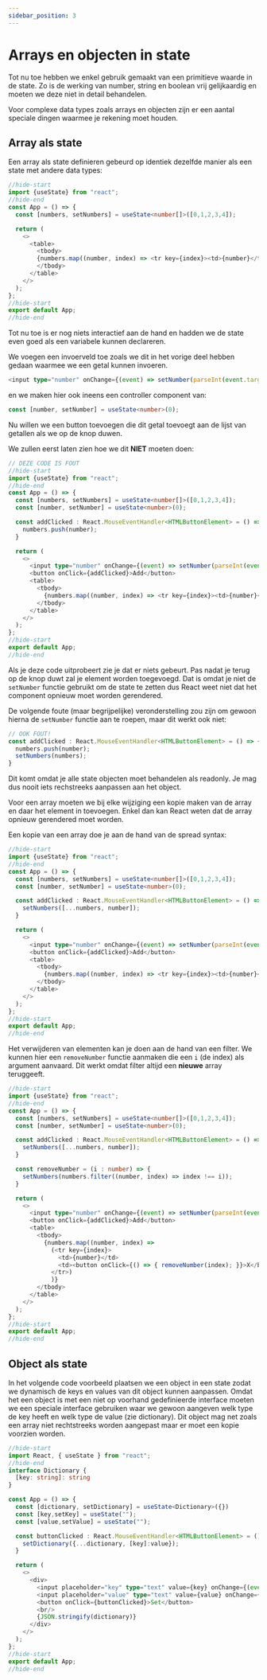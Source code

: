 ```yaml
---
sidebar_position: 3
---
```


# Arrays en objecten in state

Tot nu toe hebben we enkel gebruik gemaakt van een primitieve waarde in de state. Zo is de werking van number, string en boolean vrij gelijkaardig en moeten we deze niet in detail behandelen. 

Voor complexe data types zoals arrays en objecten zijn er een aantal speciale dingen waarmee je rekening moet houden.

## Array als state

Een array als state definieren gebeurd op identiek dezelfde manier als een state met andere data types:

```typescript codesandbox={"template": "react", "filename": "src/App.tsx"}
//hide-start
import {useState} from "react";
//hide-end
const App = () => {
  const [numbers, setNumbers] = useState<number[]>([0,1,2,3,4]);

  return (
    <>
      <table>
        <tbody>
        {numbers.map((number, index) => <tr key={index}><td>{number}</td></tr>)}
        </tbody>
      </table>
    </>
  );
};
//hide-start
export default App;
//hide-end
```

Tot nu toe is er nog niets interactief aan de hand en hadden we de state even goed als een variabele kunnen declareren. 

We voegen een invoerveld toe zoals we dit in het vorige deel hebben gedaan waarmee we een getal kunnen invoeren.

```typescript
<input type="number" onChange={(event) => setNumber(parseInt(event.target.value))}/>
```

en we maken hier ook ineens een controller component van:

```typescript
const [number, setNumber] = useState<number>(0);
```

Nu willen we een button toevoegen die dit getal toevoegt aan de lijst van getallen als we op de knop duwen.

We zullen eerst laten zien hoe we dit **NIET** moeten doen:

```typescript codesandbox={"template": "react", "filename": "src/App.tsx"}
// DEZE CODE IS FOUT
//hide-start
import {useState} from "react";
//hide-end
const App = () => {
  const [numbers, setNumbers] = useState<number[]>([0,1,2,3,4]);
  const [number, setNumber] = useState<number>(0);

  const addClicked : React.MouseEventHandler<HTMLButtonElement> = () => {
    numbers.push(number);
  }

  return (
    <>
      <input type="number" onChange={(event) => setNumber(parseInt(event.target.value))} value={number}/>
      <button onClick={addClicked}>Add</button>
      <table>
        <tbody>
          {numbers.map((number, index) => <tr key={index}><td>{number}</td></tr>)}
        </tbody>
      </table>
    </>
  );
};
//hide-start
export default App;
//hide-end
```

Als je deze code uitprobeert zie je dat er niets gebeurt. Pas nadat je terug op de knop duwt zal je element worden toegevoegd. Dat is omdat je niet de `setNumber` functie gebruikt om de state te zetten dus React weet niet dat het component opnieuw moet worden gerendered.

De volgende foute (maar begrijpelijke) veronderstelling zou zijn om gewoon hierna de `setNumber` functie aan te roepen, maar dit werkt ook niet:

```typescript
// OOK FOUT!
const addClicked : React.MouseEventHandler<HTMLButtonElement> = () => {
  numbers.push(number);
  setNumbers(numbers);
}
```

Dit komt omdat je alle state objecten moet behandelen als readonly. Je mag dus nooit iets rechstreeks aanpassen aan het object.

Voor een array moeten we bij elke wijziging een kopie maken van de array en daar het element in toevoegen. Enkel dan kan React weten dat de array opnieuw gerendered moet worden.

Een kopie van een array doe je aan de hand van de spread syntax:

```typescript {6} codesandbox={"template": "react", "filename": "src/App.tsx"}
//hide-start
import {useState} from "react";
//hide-end
const App = () => {
  const [numbers, setNumbers] = useState<number[]>([0,1,2,3,4]);
  const [number, setNumber] = useState<number>(0);

  const addClicked : React.MouseEventHandler<HTMLButtonElement> = () => {
    setNumbers([...numbers, number]);
  }

  return (
    <>
      <input type="number" onChange={(event) => setNumber(parseInt(event.target.value))} value={number}/>
      <button onClick={addClicked}>Add</button>
      <table>
        <tbody>
          {numbers.map((number, index) => <tr key={index}><td>{number}</td></tr>)}
        </tbody>
      </table>
    </>
  );
};
//hide-start
export default App;
//hide-end
```

Het verwijderen van elementen kan je doen aan de hand van een filter. We kunnen hier een `removeNumber` functie aanmaken die een `i` (de index) als argument aanvaard. Dit werkt omdat filter altijd een **nieuwe** array teruggeeft.

```typescript {9-11,22} codesandbox={"template": "react", "filename": "src/App.tsx"}
//hide-start
import {useState} from "react";
//hide-end
const App = () => {
  const [numbers, setNumbers] = useState<number[]>([0,1,2,3,4]);
  const [number, setNumber] = useState<number>(0);

  const addClicked : React.MouseEventHandler<HTMLButtonElement> = () => {
    setNumbers([...numbers, number]);
  }

  const removeNumber = (i : number) => {
    setNumbers(numbers.filter((number, index) => index !== i));
  }

  return (
    <>
      <input type="number" onChange={(event) => setNumber(parseInt(event.target.value))} value={number}/>
      <button onClick={addClicked}>Add</button>
      <table>
        <tbody>
          {numbers.map((number, index) => 
            (<tr key={index}>
              <td>{number}</td>
              <td><button onClick={() => { removeNumber(index); }}>X</button></td>
            </tr>)
            )}
        </tbody>
      </table>
    </>
  );
};
//hide-start
export default App;
//hide-end
```

## Object als state

In het volgende code voorbeeld plaatsen we een object in een state zodat we dynamisch de keys en values van dit object kunnen aanpassen. Omdat het een object is met een niet op voorhand gedefinieerde interface moeten we een speciale interface gebruiken waar we gewoon aangeven welk type de key heeft en welk type de value (zie dictionary). Dit object mag net zoals een array niet rechtstreeks worden aangepast maar er moet een kopie voorzien worden.

```typescript {11} codesandbox={"template": "react", "filename": "src/App.tsx"}
//hide-start
import React, { useState } from "react";
//hide-end
interface Dictionary {
  [key: string]: string
}

const App = () => {
  const [dictionary, setDictionary] = useState<Dictionary>({})
  const [key,setKey] = useState("");
  const [value,setValue] = useState("");

  const buttonClicked : React.MouseEventHandler<HTMLButtonElement> = () => {
    setDictionary({...dictionary, [key]:value});
  }

  return (
    <>
      <div>
        <input placeholder="key" type="text" value={key} onChange={(event) => setKey(event.target.value)}/>
        <input placeholder="value" type="text" value={value} onChange={(event) => setValue(event.target.value)}/>
        <button onClick={buttonClicked}>Set</button>
        <br/>
        {JSON.stringify(dictionary)}
      </div>
    </>
  );
};
//hide-start
export default App;
//hide-end
```

